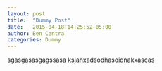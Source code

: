 ```yaml
---
layout: post
title:  "Dummy Post"
date:   2015-04-18T14:25:52-05:00
author: Ben Centra
categories: Dummy
---
```


sgasgasasgagssasa
ksjahxadsodhasoidnakxascas
